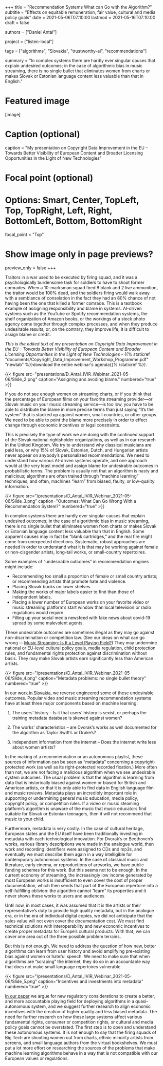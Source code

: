 +++
title = "Recommendation Systems What can Go with the Algorithm?"
subtitle = "Effects on equitable remuneration, fair value, cultural and media policy goals"
date = 2021-05-06T07:10:00
lastmod = 2021-05-16T07:10:00
draft = false

authors = ["Daniel Antal"]

project = ["listen-local"]

tags = ["algorithms", "Slovakia", "trustworthy-ai", "recommendations"]

summary = "In complex systems there are hardly ever singular causes that explain undesired outcomes; in the case of algorithmic bias in music streaming, there is no single bullet that eliminates women from charts or makes Slovak or Estonian language content less valuable than that in English."

# Featured image
[image]
  # Caption (optional)
  caption = "My presentation on Copyright Data Improvement in the EU – Towards Better Visibility of European
Content and Broader Licensing Opportunities in the Light of New Technologies"

  # Focal point (optional)
  # Options: Smart, Center, TopLeft, Top, TopRight, Left, Right, BottomLeft, Bottom, BottomRight
  focal_point = "Top"

  # Show image only in page previews?
  preview_only = false
+++

Traitors in a war used to be executed by firing squad, and it was a psychologically burdensome task for soldiers to have to shoot former comrades. When a 10-marksman squad fired 8 blank and 2 live ammunition, the traitor would be 100% dead, and the soldiers firing would walk away with a semblance of consolation in the fact they had an 80% chance of not having been the one that killed a former comrade. This is a textbook example of assigning responsibility and blame in systems. AI-driven systems such as the YouTube or Spotify recommendation systems, the shelf organization of Amazon books, or the workings of a stock photo agency come together through complex processes, and when they produce undesirable results, or, on the contrary, they improve life, it is difficult to assign blame or credit.

*This is the edited text of my presentation on Copyright Data Improvement in the EU – Towards Better Visibility of European
Content and Broader Licensing Opportunities in the Light of New Technologies* - {{% staticref "documents/Copyright_Data_Improvement_Workshop_Programme.pdf" "newtab" %}}download the entire webinar's agenda{{% /staticref %}}.

{{< figure src="presentations/D_Antal_IVIR_Webinar_2021-05-06/Slide_2.png" caption="Assigning and avoding blame." numbered="true" >}}

If you do not see enough women on streaming charts, or if you think that the percentage of European films on your favorite streaming provider—or Slovak music on your music streaming service—is too low, you have to be able to distribute the blame in more precise terms than just saying “it’s the system” that is stacked up against women, small countries, or other groups. We need to be able to point the blame more precisely in order to effect change through economic incentives or legal constraints.

This is precisely the type of work we are doing with the continued support of the Slovak national rightsholder organizations, as well as in our research in the United Kingdom. We try to understand why classical musicians are paid less, or why 15% of Slovak, Estonian, Dutch, and Hungarian artists never appear on anybody’s personalized recommendations. We need to understand how various AI-driven systems operate, and one approach would at the very least model and assign blame for undesirable outcomes in probabilistic terms. The problem is usually not that an algorithm is nasty and malicious; algorithms are often trained through “machine learning” techniques, and often, machines “learn” from biased, faulty, or low-quality information.

{{< figure src="/presentations/D_Antal_IVIR_Webinar_2021-05-06/Slide_3.png" caption="Outcomes: What Can Go Wrong With a Recommendation System?" numbered="true" >}}

In complex systems there are hardly ever singular causes that explain undesired outcomes; in the case of algorithmic bias in music streaming, there is no single bullet that eliminates women from charts or makes Slovak or Estonian language content less valuable than that in English. Some apparent causes may in fact be “blank cartridges,” and the real fire might come from unexpected directions. Systematic, robust approaches are needed in order to understand what it is that may be working against female or non-cisgender artists, long-tail works, or small-country repertoires.

Some examples of “undesirable outcomes” in recommendation engines might include:

- Recommending too small a proportion of female or small country artists; or recommending artists that promote hate and violence.
- Placing Slovak books on lower shelves.
- Making the works of major labels easier to find than those of independent labels.
- Placing a lower number of European works on your favorite video or music streaming platform’s start window than local television or radio regulations would require.
- Filling up your social media newsfeed with fake news about covid-19 spread by some malevolent agents.

These undesirable outcomes are sometimes illegal as they may go against non-discrimination or competition law. (See our ideas on what can go wrong -- [Music Streaming: Is It a Level Playing Field?](https://dataandlyrics.com/publication/music_level_playing_field_2021/)) They may undermine national or EU-level cultural policy goals, media regulation, child protection rules, and fundamental rights protection against discrimination without basis. They may make Slovak artists earn significantly less than American artists.

{{< figure src="/presentations/D_Antal_IVIR_Webinar_2021-05-06/Slide_4.png" caption="Metadata problems: no single bullet theory" numbered="true" >}}

In our [work in Slovakia](https://dataandlyrics.com/publication/listen_local_2020/), we reverse engineered some of these undesirable outcomes. Popular video and music streaming recommendation systems have at least three major components based on machine learning:

1. The users’ history – Is it that users’ history is sexist, or perhaps the training metadata database is skewed against women?

2. The works’ characteristics – are Dvorak’s works as well documented for the algorithm as Taylor Swift’s or Drake’s?

3. Independent information from the internet – Does the internet write less about women artists?

In the making of a recommendation or an autonomous playlist, these sources of information can be seen as “metadata” concerning a copyright-protected work (as well as its right-protected recorded fixation.) More often than not, we are not facing a malicious algorithm when we see undesirable system outcomes. The usual problem is that the algorithm is learning from data that is historically biased against women or biased for British and American artists, or that it is only able to find data in English language film and music reviews. 
Metadata plays an incredibly important role in supporting or undermining general music education, media policy, copyright policy, or competition rules. If a video or music steaming platform’s algorithm is unaware of the music that music educators find suitable for Slovak or Estonian teenagers, then it will not recommend that music to your child.

Furthermore, metadata is very costly. In the case of cultural heritage, European states and the EU itself have been traditionally investing in metadata with each technological innovation. For Dvorak’s or Beethoven’s works, various library descriptions were made in the analogue world, then work and recording identifiers were assigned to CDs and mp3s, and eventually we must describe them again in a way intelligible for contemporary autonomous systems. In the case of classical music and literature, early cinema, or reproductions of artworks, we have public funding schemes for this work.  But this seems not to be enough. In the current economy of streaming, the increasingly low income generated by  most European works is insufficient to even cover the cost of proper documentation, which then sends that part of the European repertoire into a self-fulfilling oblivion: the algorithm cannot “learn” its properties and it never shows these works to users and audiences.

Until now, in most cases, it was assumed that it is the artists or their representative’s duty to provide high quality metadata, but in the analogue era, or in the era of individual digital copies, we did not anticipate that the sales value will not even cover the documentation cost. We must find technical solutions with interoperability and new economic incentives to create proper metadata for Europe’s cultural products. With that, we can cover one area out of the three possible problem terrains.

But this is not enough. We need to address the question of how new, better algorithms can learn from user history and avoid amplifying pre-existing bias against women or hateful speech. We need to make sure that when algorithms are “scraping” the internet, they do so in an accountable way that does not make small language repertoires vulnerable.

{{< figure src="/presentations/D_Antal_IVIR_Webinar_2021-05-06/Slide_5.png" caption="Incentives and investments into metadata" numbered="true" >}}

[In our paper](https://dataandlyrics.com/publication/european_visibilitiy_2021/) we argue for new regulatory considerations to create a better, and more accountable playing field for deploying algorithms in a quasi-autonomous system, and we suggest further research to align economic incentives with the creation of higher quality and less biased metadata. The need for further research on how these large systems affect various fundamental rights, consumer or competition rights, or cultural and media policy goals cannot be overstated. The first step is to open and understand these autonomous systems. It is not enough to say that the firing squads of Big Tech are shooting women out from charts, ethnic minority artists from screens, and small language authors from the virtual bookshelves. We must put a lot more effort on researching the sources of the problems that make machine learning algorithms behave in a way that is not compatible with our European values or regulations.
